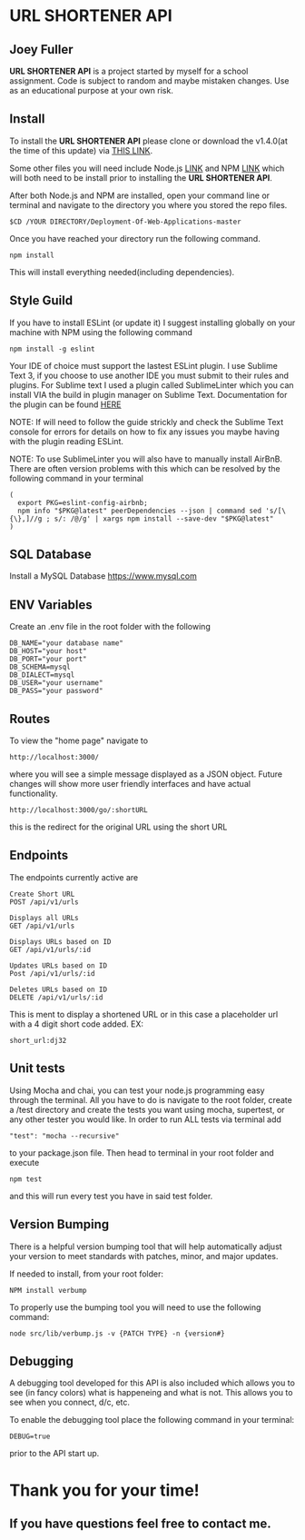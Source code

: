 # URL SHORTENER API
## Joey Fuller

**URL SHORTENER API** is a project started by myself for a school assignment. Code is subject to random and maybe mistaken changes. Use as an educational purpose at your own risk.

## Install
To install the **URL SHORTENER API** please clone or download the v1.4.0(at the time of this update) via [THIS LINK](https://github.com/JoeyFuller/DWA1.git).

Some other files you will need include Node.js [LINK](https://nodejs.org/en/) and NPM [LINK](https://www.npmjs.com) which will both need to be install prior to installing the **URL SHORTENER API**.

After both Node.js and NPM are installed, open your command line or terminal and navigate to the directory you where you stored the repo files.

```
$CD /YOUR DIRECTORY/Deployment-Of-Web-Applications-master
```

Once you have reached your directory run the following command.

```
npm install
```
This will install everything needed(including dependencies).


## Style Guild

If you have to install ESLint (or update it) I suggest installing globally on your machine with NPM using the following command
```
npm install -g eslint
```
Your IDE of choice must support the lastest ESLint plugin. I use Sublime Text 3, if you choose to use another IDE you must submit to their rules and plugins. For Sublime text I used a plugin called SublimeLinter which you can install VIA the build in plugin manager on Sublime Text. Documentation for the plugin can be found [HERE](https://github.com/roadhump/SublimeLinter-eslint)

NOTE: If will need to follow the guide strickly and check the Sublime Text console for errors for details on how to fix any issues you maybe having with the plugin reading ESLint.

NOTE: To use SublimeLinter you will also have to manually install AirBnB. There are often version problems with this which can be resolved by the following command in your terminal
```
(                                                      
  export PKG=eslint-config-airbnb;
  npm info "$PKG@latest" peerDependencies --json | command sed 's/[\{\},]//g ; s/: /@/g' | xargs npm install --save-dev "$PKG@latest"
)
```

## SQL Database

Install a MySQL Database 
https://www.mysql.com

## ENV Variables
Create an .env file in the root folder with the following
```
DB_NAME="your database name"
DB_HOST="your host"
DB_PORT="your port"
DB_SCHEMA=mysql
DB_DIALECT=mysql
DB_USER="your username"
DB_PASS="your password"
```
## Routes
To view the "home page" navigate to

```
http://localhost:3000/
```
where you will see a simple message displayed as a JSON object. Future changes will show more user friendly interfaces and have actual functionality.
```
http://localhost:3000/go/:shortURL
```
this is the redirect for the original URL using the short URL

## Endpoints
The endpoints currently active are

```
Create Short URL
POST /api/v1/urls

Displays all URLs
GET /api/v1/urls

Displays URLs based on ID
GET /api/v1/urls/:id

Updates URLs based on ID
Post /api/v1/urls/:id

Deletes URLs based on ID
DELETE /api/v1/urls/:id

```
This is ment to display a shortened URL or in this case a placeholder url with a 4 digit short code added. EX:

```
short_url:dj32
```
## Unit tests
Using Mocha and chai, you can test your node.js programming easy through the terminal. All you have to do is navigate to the root folder, create a /test directory and create the tests you want using mocha, supertest, or any other tester you would like. In order to run ALL tests via terminal add
```
"test": "mocha --recursive"
``` 
to your package.json file. Then head to terminal in your root folder and execute 
```
npm test
``` 
and this will run every test you have in said test folder.

## Version Bumping
There is a helpful version bumping tool that will help automatically adjust your version to meet standards with patches, minor, and major updates. 

If needed to install, from your root folder:
```
NPM install verbump
```
To properly use the bumping tool you will need to use the following command:
```
node src/lib/verbump.js -v {PATCH TYPE} -n {version#}
```
## Debugging
A debugging tool developed for this API is also included which allows you to see (in fancy colors) what is happeneing and what is not. This allows you to see when you connect, d/c, etc. 

To enable the debugging tool place the following command in your terminal:
```
DEBUG=true 
```
prior to the API start up.

# Thank you for your time!
## If you have questions feel free to contact me.